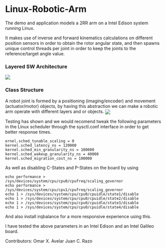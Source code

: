 # Linux-Robotic-Arm

The demo and application models a 2RR arm on a Intel Edison system running Linux.

It makes use of inverse and forward kinematics calculations on different position sensors in order to obtain the rotor angular state, and then spawns unique control threads per joint in order to keep the joints to the reference/target angle value.


### Layered SW Architecture
<img align="center" src="http://imgh.us/SW_Arch_2.svgz">

### Class Structure
A robot joint is formed by a positioning (imaging/encoder) and movement (actuator/motor) objects, by having this abstraction we can make a robotic arm operate with different layers and or objects.
<img align="center" src="http://imgh.us/SW_Joint.svgz">


Testing has shown and we would recomend tweak the following parameters in the Linux scheduler through the sysctl.conf interface in order to get better response times.

```
ernel.sched_tunable_scaling = 0
kernel.sched_latency_ns = 120000
kernel.sched_min_granularity_ns = 100000
kernel.sched_wakeup_granularity_ns = 40000
kernel.sched_migration_cost_ns = 100000
```

As well as disabling C-States and P-States on the board by using
```
echo performance > /sys/devices/system/cpu/cpu0/cpufreq/scaling_governor
echo performance > /sys/devices/system/cpu/cpu1/cpufreq/scaling_governor
echo 1 > /sys/devices/system/cpu/cpu0/cpuidle/state1/disable
echo 1 > /sys/devices/system/cpu/cpu0/cpuidle/state2/disable
echo 1 > /sys/devices/system/cpu/cpu0/cpuidle/state3/disable
echo 1 > /sys/devices/system/cpu/cpu0/cpuidle/state4/disable
```

And also install irqbalance for a more responsive experience using this.

I have tested the above parameters in an Intel Edison and an Intel Galileo board.


Contributors:
Omar X. Avelar
Juan C. Razo
